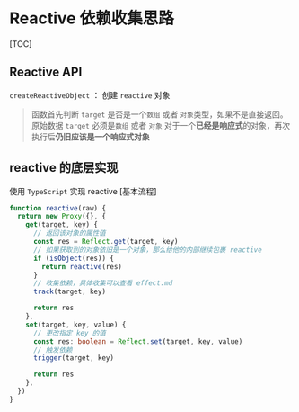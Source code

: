 # Reactive 依赖收集思路

[TOC]

## Reactive API

`createReactiveObject` ： 创建 ``reactive`` 对象
> 函数首先判断 ``target`` 是否是一个``数组`` 或者 ``对象``类型，如果不是直接返回。\
> 原始数据 ``target`` 必须是``数组`` 或者 ``对象``
> 对于一个**已经是响应式**的对象，再次执行后**仍旧应该是一个响应式对象**

## reactive 的底层实现

使用 ``TypeScript`` 实现 reactive [基本流程]

~~~ts
function reactive(raw) {
  return new Proxy({}, {
    get(target, key) {
      // 返回该对象的属性值
      const res = Reflect.get(target, key)
      // 如果获取到的对象依旧是一个对象，那么给他的内部继续包裹 reactive
      if (isObject(res)) {
        return reactive(res)
      }
      // 收集依赖，具体收集可以查看 effect.md
      track(target, key)

      return res
    },
    set(target, key, value) {
      // 更改指定 key 的值
      const res: boolean = Reflect.set(target, key, value)
      // 触发依赖
      trigger(target, key)

      return res
    },
  })
}
~~~
